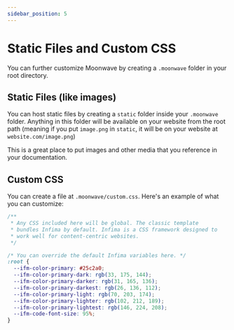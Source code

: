 ```yaml
---
sidebar_position: 5
---
```


# Static Files and Custom CSS

You can further customize Moonwave by creating a `.moonwave` folder in your root directory.

## Static Files (like images)

You can host static files by creating a `static` folder inside your `.moonwave` folder. Anything in this folder will be available on your website from the root path (meaning if you put `image.png` in `static`, it will be on your website at `website.com/image.png`)

This is a great place to put images and other media that you reference in your documentation.

## Custom CSS

You can create a file at `.moonwave/custom.css`. Here's an example of what you can customize:

```css
/**
 * Any CSS included here will be global. The classic template
 * bundles Infima by default. Infima is a CSS framework designed to
 * work well for content-centric websites.
 */

/* You can override the default Infima variables here. */
:root {
  --ifm-color-primary: #25c2a0;
  --ifm-color-primary-dark: rgb(33, 175, 144);
  --ifm-color-primary-darker: rgb(31, 165, 136);
  --ifm-color-primary-darkest: rgb(26, 136, 112);
  --ifm-color-primary-light: rgb(70, 203, 174);
  --ifm-color-primary-lighter: rgb(102, 212, 189);
  --ifm-color-primary-lightest: rgb(146, 224, 208);
  --ifm-code-font-size: 95%;
}
```